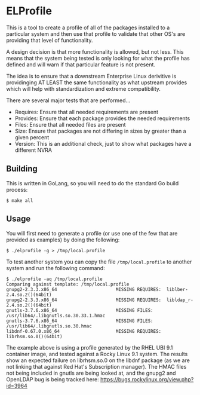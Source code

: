 # ELProfile

This is a tool to create a profile of all of the packages installed to a
particular system and then use that profile to validate that other OS's are
providing that level of functionality.

A design decision is that more functionality is allowed, but not less. This
means that the system being tested is only looking for what the profile has
defined and will warn if that particular feature is not present.

The idea is to ensure that a downstream Enterprise Linux derivitive is
providinging AT LEAST the same functionality as what upstream provides which
will help with standardization and extreme compatibility.

There are several major tests that are performed...

* Requires: Ensure that all needed requirements are present
* Provides: Ensure that each package provides the needed requirements
* Files: Ensure that all needed files are present
* Size: Ensure that packages are not differing in sizes by greater than a given percent
* Version: This is an additional check, just to show what packages have a different NVRA

## Building
This is written in GoLang, so you will need to do the standard Go build process:
```
$ make all
```

## Usage
You will first need to generate a profile (or use one of the few that are provided as
examples) by doing the following:

```
$ ./elprofile -g > /tmp/local.profile
```

To test another system you can copy the file `/tmp/local.profile` to another system and
run the following command:

```
$ ./elprofile -aq /tmp/local.profile
Comparing against template: /tmp/local.profile
gnupg2-2.3.3.x86_64                      MISSING REQUIRES:  liblber-2.4.so.2()(64bit)
gnupg2-2.3.3.x86_64                      MISSING REQUIRES:  libldap_r-2.4.so.2()(64bit)
gnutls-3.7.6.x86_64                      MISSING FILES:     /usr/lib64/.libgnutls.so.30.33.1.hmac
gnutls-3.7.6.x86_64                      MISSING FILES:     /usr/lib64/.libgnutls.so.30.hmac
libdnf-0.67.0.x86_64                     MISSING REQUIRES:  librhsm.so.0()(64bit)
```

The example above is using a profile generated by the RHEL UBI 9.1 container image, and tested
against a Rocky Linux 9.1 system. The results show an expected failure on librhsm.so.0 on the
libdnf package (as we are not linking that against Red Hat's Subscription manager). The HMAC
files not being included in gnutls are being looked at, and the gnupg2 and OpenLDAP bug is being
tracked here: https://bugs.rockylinux.org/view.php?id=3964